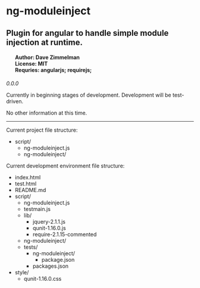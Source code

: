 <h1>ng-moduleinject</h1>
<h2>Plugin for angular to handle simple module injection at runtime.</h2>
<h4>
    <ul style="list-style-type: none">
        <li>Author: Dave Zimmelman</li>
        <li>License: MIT</li>
        <li>Requries: angularjs; requirejs;</li>
    </ul>
</h2>
<p><em>0.0.0</em></p>
<p>Currently in beginning stages of development. Development will be test-driven.</p>
<p>No other information at this time.</p>
<hr>
<p>
    Current project file structure:
    <ul>
        <li>
            script/
            <ul>
                <li>ng-moduleinject.js</li>
                <li>
                    ng-moduleinject/
                    <ul>
                    </ul>
                </li>
            </ul>
        </li>
    </ul>
</p>
<p>
    Current development environment file structure:
    <ul>
        <li>index.html</li>
        <li>test.html</li>
        <li>README.md</li>
        <li>
            script/
            <ul>
                <li>ng-moduleinject.js</li>
                <li>testmain.js</li>
                <li>
                    lib/
                    <ul>
                        <li>jquery-2.1.1.js</li>
                        <li>qunit-1.16.0.js</li>
                        <li>require-2.1.15-commented</li>
                    </ul>
                </li>
                <li>
                    ng-moduleinject/
                    <ul>
                    </ul>
                </li>
                <li>
                    tests/
                    <ul>
                        <li>
                            ng-moduleinject/
                            <ul>
                                <li>package.json</li>
                            </ul>
                        </li>
                        <li>packages.json</li>
                    </ul>
                </li>
            </ul>
        </li>
        <li>
            style/
            <ul>
                <li>qunit-1.16.0.css</li>
            </ul>
        </li>
    </ul>
</p>